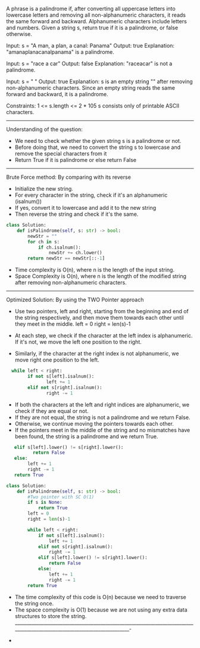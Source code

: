 A phrase is a palindrome if, after converting all uppercase letters into lowercase letters and removing all non-alphanumeric characters, it reads the same forward and 
backward. Alphanumeric characters include letters and numbers.
Given a string s, return true if it is a palindrome, or false otherwise.

Input: s = "A man, a plan, a canal: Panama"
Output: true
Explanation: "amanaplanacanalpanama" is a palindrome.

Input: s = "race a car"
Output: false
Explanation: "raceacar" is not a palindrome.

Input: s = " "
Output: true
Explanation: s is an empty string "" after removing non-alphanumeric characters.
Since an empty string reads the same forward and backward, it is a palindrome.

Constraints:
1 <= s.length <= 2 * 105
s consists only of printable ASCII characters.
_____________________________________________________________________________________________________________________

Understanding of the question:
- We need to check whether the given string s is a palindrome or not.
- Before doing that, we need to convert the string s to lowercase and remove the special characters from it
- Return True if it is palindrome or else return False
_____________________________________________________________________________________________________________________

Brute Force method: By comparing with its reverse
 - Initialize the new string.
 - For every character in the string, check if it's an alphanumeric (isalnum())
 - If yes, convert it to lowercase and add it to the new string
 - Then reverse the string and check if it's the same.

```python
class Solution:
    def isPalindrome(self, s: str) -> bool:
        newStr = ""
        for ch in s:
            if ch.isalnum():
                newStr += ch.lower()
        return newStr == newStr[::-1]
```

* Time complexity is O(n), where n is the length of the input string.
* Space Complexity is O(n), where n is the length of the modified string after removing non-alphanumeric characters.
_________________________________________________________________________________________________________________

Optimized Solution: By using the TWO Pointer approach
- Use two pointers, left and right, starting from the beginning and end of the string respectively, and then move them towards each other until they meet in the middle.
  left = 0 
  right = len(s)-1
 
- At each step, we check if the character at the left index is alphanumeric. If it's not, we move the left one position to the right.
- Similarly, if the character at the right index is not alphanumeric, we move right one position to the left.
```python
  while left < right:
        if not s[left].isalnum():
               left += 1
        elif not s[right].isalnum():
               right -= 1
 ```
 - If both the characters at the left and right indices are alphanumeric, we check if they are equal or not.
 - If they are not equal, the string is not a palindrome and we return False.
 - Otherwise, we continue moving the pointers towards each other.
 - If the pointers meet in the middle of the string and no mismatches have been found, the string is a palindrome and we return True.
```python
   elif s[left].lower() != s[right].lower():
          return False
   else:
        left += 1
        right -= 1
   return True
```

```python
class Solution:
    def isPalindrome(self, s: str) -> bool:
        #Two pointer with SC O(1)
        if s is None:
            return True
        left = 0
        right = len(s)-1

        while left < right:
            if not s[left].isalnum():
                left += 1
            elif not s[right].isalnum():
                right -= 1
            elif s[left].lower() != s[right].lower():
                return False
            else:
                left += 1
                right -= 1
        return True
```
            
* The time complexity of this code is O(n) because we need to traverse the string once. 
* The space complexity is O(1) because we are not using any extra data structures to store the string.
___________________________________________________________________________________________________________________________-


   
- 

















